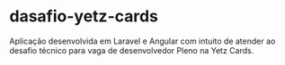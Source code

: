 # dasafio-yetz-cards
Aplicação desenvolvida em Laravel e Angular com intuito de atender ao desafio técnico para vaga de desenvolvedor Pleno na Yetz Cards.
